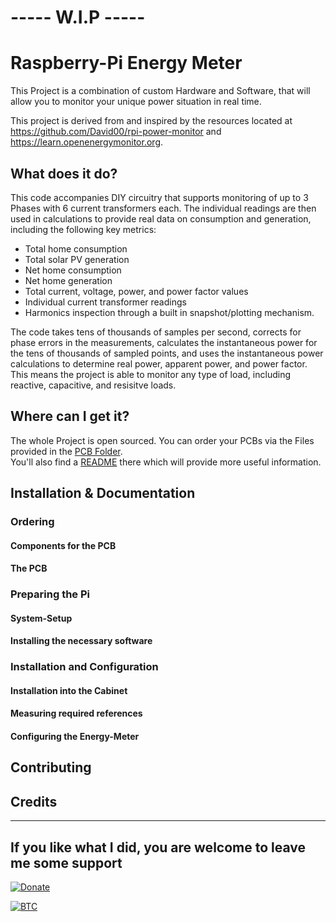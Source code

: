 # ----- W.I.P -----
# Raspberry-Pi Energy Meter

This Project is a combination of custom Hardware and Software, that will allow you to monitor your unique power situation in real time.

This project is derived from and inspired by the resources located at https://github.com/David00/rpi-power-monitor and https://learn.openenergymonitor.org.


## What does it do?
This code accompanies DIY circuitry that supports monitoring of up to 3 Phases with 6 current transformers each. The individual readings are then used in calculations to provide real data on consumption and generation, including the following key metrics:
* Total home consumption
* Total solar PV generation
* Net home consumption
* Net home generation
* Total current, voltage, power, and power factor values
* Individual current transformer readings
* Harmonics inspection through a built in snapshot/plotting mechanism.

The code takes tens of thousands of samples per second, corrects for phase errors in the measurements, calculates the instantaneous power for the tens of thousands of sampled points, and uses the instantaneous power calculations to determine real power, apparent power, and power factor. This means the project is able to monitor any type of load, including reactive, capacitive, and resisitve loads.

## Where can I get it?
The whole Project is open sourced. You can order your PCBs via the Files provided in the [PCB Folder](PCB).  
You'll also find a [README](PCB/README.md) there which will provide more useful information.


## Installation & Documentation

### Ordering
#### Components for the PCB
#### The PCB

### Preparing the Pi
#### System-Setup
#### Installing the necessary software

### Installation and Configuration
#### Installation into the Cabinet
#### Measuring required references
#### Configuring the Energy-Meter

## Contributing

## Credits

---

## If you like what I did, you are welcome to leave me some support
[![Donate](https://img.shields.io/badge/Donate-PayPal-blue.svg)](https://www.paypal.com/cgi-bin/webscr?cmd=_donations&business=Z8UFRA9MN84UG&currency_code=EUR&source=url)

[![BTC](https://img.shields.io/badge/Donate-BTC-orange.svg)]("bitcoin:bc1qe4243jv0xt2qryldwzpq49n6eh2c9t8zyleun5?label=Rpi%20Energy%20Meter")
